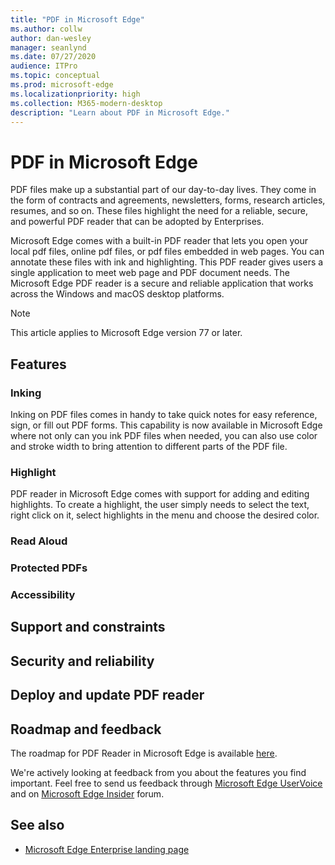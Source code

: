 ```yaml
---
title: "PDF in Microsoft Edge"
ms.author: collw
author: dan-wesley
manager: seanlynd
ms.date: 07/27/2020
audience: ITPro
ms.topic: conceptual
ms.prod: microsoft-edge
ms.localizationpriority: high
ms.collection: M365-modern-desktop
description: "Learn about PDF in Microsoft Edge."
---
```


# PDF in Microsoft Edge

PDF files make up a substantial part of our day-to-day lives. They come in the form of contracts and agreements, newsletters, forms, research articles, resumes, and so on. These files highlight the need for a reliable, secure, and powerful PDF reader that can be adopted by Enterprises.

Microsoft Edge comes with a built-in PDF reader that lets you open your local pdf files, online pdf files, or pdf files embedded in web pages. You can annotate these files with ink and highlighting. This PDF reader gives users a single application to meet web page and PDF document needs. The Microsoft Edge PDF reader is a secure and reliable application that works across the Windows and macOS desktop platforms.

> [!NOTE]
> This article applies to Microsoft Edge version 77 or later.

## Features

### Inking

Inking on PDF files comes in handy to take quick notes for easy reference, sign, or fill out PDF forms. This capability is now available in Microsoft Edge where not only can you ink PDF files when needed, you can also use color and stroke width to bring attention to different parts of the PDF file.
<!-- screenshot -->

### Highlight

PDF reader in Microsoft Edge comes with support for adding and editing highlights. To create a highlight, the user simply needs to select the text, right click on it, select highlights in the menu and choose the desired color.

### Read Aloud

### Protected PDFs

### Accessibility

## Support and constraints

## Security and reliability

## Deploy and update PDF reader

## Roadmap and feedback

The roadmap for PDF Reader in Microsoft Edge is available [here](https://techcommunity.microsoft.com/t5/articles/roadmap-for-pdf-reader-in-microsoft-edge/m-p/1467667).

We're actively looking at feedback from you about the features you find important. Feel free to send us feedback through [Microsoft Edge UserVoice](https://microsoftedge.uservoice.com/) and on [Microsoft Edge Insider](https://techcommunity.microsoft.com/t5/microsoft-edge-insider/ct-p/MicrosoftEdgeInsider) forum.

## See also

- [Microsoft Edge Enterprise landing page](https://aka.ms/EdgeEnterprise)